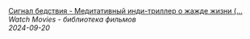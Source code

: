 <!--2024-09-20 16:05:54-->
<div class="yb">
  <a class="nodecor" href="/index.html?filmy/signal_bedstviya_-_meditativnyj_indi-triller_o_jajde_jizni_film_ujasov">
    <img class="preview" data-videoid="bXYPA_GCCG0" src="https://i3.ytimg.com/vi/bXYPA_GCCG0/hqdefault.jpg" align="middle" alt="">
  </a>
  <div class="inlbl text">
    <a class="nodecor" href="/index.html?filmy/signal_bedstviya_-_meditativnyj_indi-triller_o_jajde_jizni_film_ujasov">Сигнал бедствия - Медитативный инди-триллер о жажде жизни (...</a><br>
    <i class="smaller2">Watch Movies - библиотека фильмов</i><br>
    <i class="smaller3">2024-09-20</i>
  </div>
</div>

